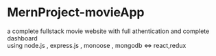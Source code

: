 # MernProject-movieApp
 a  complete fullstack movie website with full athentication and complete dashboard  
 using node.js , express.js , monoose , mongodb <=> react,redux
